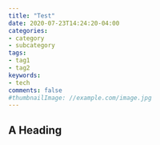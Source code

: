 ```yaml
---
title: "Test"
date: 2020-07-23T14:24:20-04:00
categories:
- category
- subcategory
tags:
- tag1
- tag2
keywords:
- tech
comments: false
#thumbnailImage: //example.com/image.jpg
---
```


## A Heading
